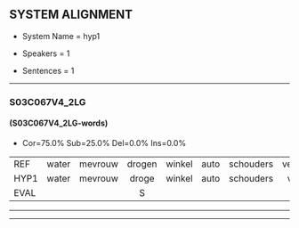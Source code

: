 
## SYSTEM ALIGNMENT

- System Name = hyp1

- Speakers = 1

- Sentences = 1

---

### S03C067V4_2LG

#### (S03C067V4_2LG-words)

- Cor=75.0%	Sub=25.0%	Del=0.0%	Ins=0.0%

|  |  |  |  |  |  |  |  |  |  |  |  |  |  |  |  |  |  |  |  |  |  |  |  |  |  |  |  |  |  |  |  |  |  |  |  |  |  |  |  |  |
|:--- |:---:|:---:|:---:|:---:|:---:|:---:|:---:|:---:|:---:|:---:|:---:|:---:|:---:|:---:|:---:|:---:|:---:|:---:|:---:|:---:|:---:|:---:|:---:|:---:|:---:|:---:|:---:|:---:|:---:|:---:|:---:|:---:|:---:|:---:|:---:|:---:|:---:|:---:|:---:|:---:|
| REF | water | mevrouw | drogen | winkel | auto | schouders | verhaal | koning | moeilijk | speelplaats | drinken | hoofdpijn | regen | vliegtuig | stoppen | opnieuw | gooien | sneeuwen | moeder | liedje | potlood | fietsbel | vinger | dichtbij | meisje | chauffeur | muziek | waarom | scheuren | lawaai | zwemmen | vuurwerk | appel | cola | kussen | eerste | circus | kleuren | voetbal | vlinder |
| HYP1 | water | mevrouw | droge | winkel | auto | schouders | vraal | koning | moeilijk | speelplaats | drinken | hoofdpijn | regen | vliegtuig | stoppen | opnieuw | gooien | sneeuwen | moeder | liedsje | potloot | fietsbel | vinger | dichtbij | meisje | chauffeur | muziek | waarom | scheuren | lawaiy | zummen | vuurwerk | appel | cole | kussen | este | circus | kloren | voetbal | kleen |
| EVAL |  |  | S |  |  |  | S |  |  |  |  |  |  |  |  |  |  |  |  | S | S |  |  |  |  |  |  |  |  | S | S |  |  | S |  | S |  | S |  | S |
---

---
